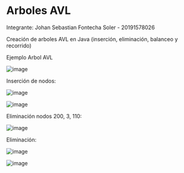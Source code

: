 # Arboles AVL
Integrante: Johan Sebastian Fontecha Soler - 20191578026

Creación de arboles AVL en Java (inserción, eliminación, balanceo y recorrido)

Ejemplo Arbol AVL

![image](https://user-images.githubusercontent.com/75555273/205425628-05b0f0b9-9e34-4787-af53-fd950568fd0e.png)

Inserción de nodos:

![image](https://user-images.githubusercontent.com/75555273/205425662-e3598bab-5756-4062-a301-5bc14746be7c.png)

![image](https://user-images.githubusercontent.com/75555273/205425719-9c9cff9d-ce4d-44fe-813e-f1d87b8506f2.png)


Eliminación nodos 200, 3, 110:

![image](https://user-images.githubusercontent.com/75555273/205426002-dacaabaf-811a-428f-b707-88167d83a575.png)

Eliminación:

![image](https://user-images.githubusercontent.com/75555273/205425915-bea530b2-c4d6-45c4-affa-1797a905d83d.png)

![image](https://user-images.githubusercontent.com/75555273/205425921-b5801082-e164-415c-b6b6-7434fbf3499b.png)
